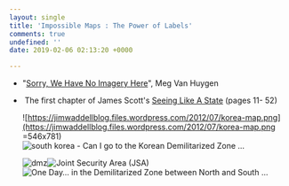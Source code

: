 ```yaml
---
layout: single
title: 'Impossible Maps : The Power of Labels'
comments: true
undefined: ''
date: 2019-02-06 02:13:20 +0000

---
```


* "[Sorry, We Have No Imagery Here](https://www.atlasobscura.com/articles/investigating-censored-spots-on-google-earth)", Meg Van Huygen
*  The first chapter of James Scott's [Seeing Like A State](https://libcom.org/files/Seeing%20Like%20a%20State%20-%20James%20C.%20Scott.pdf) (pages 11- 52)

    
  ![https://jimwaddellblog.files.wordpress.com/2012/07/korea-map.png](https://jimwaddellblog.files.wordpress.com/2012/07/korea-map.png =546x781)  
  ![south korea - Can I go to the Korean Demilitarized Zone ...](https://proxy.duckduckgo.com/iu/?u=https%3A%2F%2Fi.stack.imgur.com%2F9ATxH.png&f=1)

  ![dmz](https://proxy.duckduckgo.com/iu/?u=http%3A%2F%2Fwww.mtholyoke.edu%2F\~jeehan%2Fdmz_1%5B1%5D.gif&f=1)![Joint Security Area (JSA)](https://proxy.duckduckgo.com/iu/?u=http%3A%2F%2Fwww.qsl.net%2Fwd4ngb%2Fjsa%2520map-2.jpg&f=1)![One Day… in the Demilitarized Zone between North and South ...](https://proxy.duckduckgo.com/iu/?u=http%3A%2F%2Fwww.oneman-onemap.com%2Fwp-content%2Fuploads%2F2017%2F12%2F2017_weltreise_south_korea_dmz_grenze.svg_.png.96-1024x725.jpg&f=1)